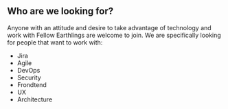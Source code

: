 ## Who are we looking for?
Anyone with an attitude and desire to take advantage of technology and work with Fellow Earthlings are welcome to join. We are specifically looking for people that want to work with:

- Jira
- Agile 
- DevOps
- Security
- Frondtend
- UX
- Architecture
